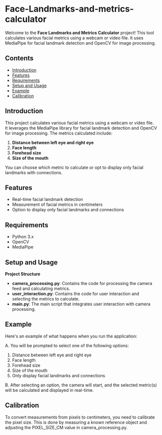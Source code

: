 # Face-Landmarks-and-metrics-calculator

Welcome to the **Face Landmarks and Metrics Calculator** project! This tool calculates various facial metrics using a webcam or video file. It uses MediaPipe for facial landmark detection and OpenCV for image processing. 

## Contents

- [Introduction](#introduction)
- [Features](#features)
- [Requirements](#requirements)
- [Setup and Usage](#setup-and-usage)
- [Example](#example)
- [Calibration](#calibration)

## Introduction

This project calculates various facial metrics using a webcam or video file. It leverages the MediaPipe library for facial landmark detection and OpenCV for image processing. The metrics calculated include:

1. **Distance between left eye and right eye**
2. **Face length**
3. **Forehead size**
4. **Size of the mouth**

You can choose which metric to calculate or opt to display only facial landmarks with connections.

## Features

- Real-time facial landmark detection
- Measurement of facial metrics in centimeters
- Option to display only facial landmarks and connections

## Requirements

- Python 3.x
- OpenCV
- MediaPipe

## Setup and Usage

**Project Structure**
- **camera_processing.py**: Contains the code for processing the camera feed and calculating metrics.
- **user_interaction.py**: Contains the code for user interaction and selecting the metrics to calculate.
- **main.py**: The main script that integrates user interaction with camera processing.

## Example
Here's an example of what happens when you run the application:

A. You will be prompted to select one of the following options:

1. Distance between left eye and right eye
2. Face length
3. Forehead size
4. Size of the mouth
5. Only display facial landmarks and connections

B. After selecting an option, the camera will start, and the selected metric(s) will be calculated and displayed in real-time.

## Calibration

To convert measurements from pixels to centimeters, you need to calibrate the pixel size. This is done by measuring a known reference object and adjusting the PIXEL_SIZE_CM value in camera_processing.py.




